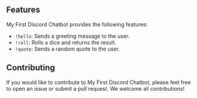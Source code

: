 ## Features

My First Discord Chatbot provides the following features:

- `!hello`: Sends a greeting message to the user.
- `!roll`: Rolls a dice and returns the result.
- `!quote`: Sends a random quote to the user.

## Contributing

If you would like to contribute to My First Discord Chatbot, please feel free to open an issue or submit a pull request. We welcome all contributions!
